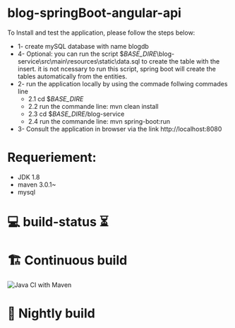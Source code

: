 # blog-springBoot-angular-api

To Install and test the application, please follow the steps below:
 - 1- create mySQL database with name blogdb
 - 4- Optional: you can run the script $_BASE_DIRE_\blog-service\src\main\resources\static\data.sql to create the table with the insert. 
   it is not ncessary to run this script, spring boot will create the tables automatically from the entities.
 - 2- run the application locally by using the commade follwing commades line
	 - 2.1 cd $_BASE_DIRE_
	 - 2.2 run the commande line: mvn clean install 
	 - 2.3 cd $_BASE_DIRE_/blog-service
	 - 2.4 run the commande line: mvn spring-boot:run 
 - 3- Consult the application in browser via the link http://localhost:8080 


# Requeriement: 
 - JDK 1.8 
 - maven 3.0.1~
 - mysql 
 
 # 💻 build-status ⏳

# 🏗 Continuous build 
 ![Java CI with Maven](https://github.com/y-akhrif/blog-springBoot-angular-api/workflows/Java%20CI%20with%20Maven/badge.svg)

# 🌚 Nightly build 

